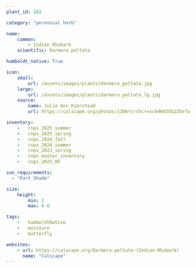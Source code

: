 ```yaml
---
plant_id: 182 

category: "perennial herb"

name: 
    common: 
        - Indian Rhubarb 
    scientific: Darmera peltata 

humboldt_native: True

icon: 
    small: 
        url: /assets/images/plants/darmera_peltata.jpg 
    large: 
        url: /assets/images/plants/darmera_peltata_lg.jpg 
    source: 
        name: Julie Ann Kierstead 
        url: https://calscape.org/photos/1206?srchcr=sc640d35b235e7a 

inventory: 
    -   cnps_2025_summer
    -   cnps_2025_spring
    -   cnps_2024_fall
    -   cnps_2024_summer
    -   cnps_2023_spring
    -   cnps_master_inventory
    -   cnps_2023_05 

sun_requirements:
  - "Part Shade"

size:
    height: 
        min: 2
        max: 6.6

tags:  
    -   humboldtNative
    -   moisture
    -   butterfly

websites:
    - url: https://calscape.org/Darmera-peltata-(Indian-Rhubarb) 
      name: "Calscape"
---
```









